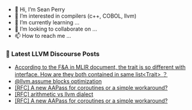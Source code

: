 - 👋 Hi, I’m Sean Perry
- 👀 I’m interested in compilers (c++, COBOL, llvm)
- 🌱 I’m currently learning ...
- 💞️ I’m looking to collaborate on ...
- 📫 How to reach me ...

<!---
s66perry/s66perry is a ✨ special ✨ repository because its `README.md` (this file) appears on your GitHub profile.
You can click the Preview link to take a look at your changes.
--->
### 📕 Latest LLVM Discourse Posts

<!-- DISCOURSE-LLVM:START -->
- [According to the F&amp;A in MLIR document, the trait is so different with interface. How are they both contained in same list&lt;Trait&gt; ？](https://discourse.llvm.org/t/according-to-the-f-a-in-mlir-document-the-trait-is-so-different-with-interface-how-are-they-both-contained-in-same-list-trait/72506#post_1)
- [@llvm.assume blocks optimization](https://discourse.llvm.org/t/llvm-assume-blocks-optimization/71609?page=2#post_25)
- [[RFC] A new AAPass for coroutines or a simple workaround?](https://discourse.llvm.org/t/rfc-a-new-aapass-for-coroutines-or-a-simple-workaround/72336#post_9)
- [[RFC] arithmetic vs llvm dialect](https://discourse.llvm.org/t/rfc-arithmetic-vs-llvm-dialect/72477#post_13)
- [[RFC] A new AAPass for coroutines or a simple workaround?](https://discourse.llvm.org/t/rfc-a-new-aapass-for-coroutines-or-a-simple-workaround/72336#post_8)
<!-- DISCOURSE-LLVM:END -->
